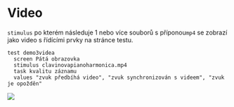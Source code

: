 # Video

`stimulus` po kterém následuje 1 nebo více souborů s příponou`mp4` se zobrazí jako video s řídícími prvky na stránce testu.

```
test demo3videa
  screen Pátá obrazovka
  stimulus clavinovapianoharmonica.mp4
  task kvalitu záznamu
  values "zvuk předbíhá video", "zvuk synchronizován s videem", "zvuk je opožděn"
```

![](../../.gitbook/assets/firefox\_dBSaUv582o.gif)
